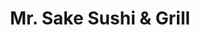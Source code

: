 ---
layout: place
title: "Mr. Sake Sushi & Grill"
permalink: /colorado/louisville/mr-sake-sushi-grill.html
stateAbbr: CO
stateName: Colorado
cityName: Louisville
seo:
  name: "Mr. Sake Sushi & Grill"
  type: Restaurant
  links: http://www.mrsakesushigrill.com/
description: "Mr. Sake Sushi & Grill serves delicious sushi in Louisville, Colorado. Try fresh Japanese dishes for a great dining experience. "
place_id: ChIJ-0gfSZmKa4cRmzKYOiPnQDk
photos:
  - name: >-
      places/ChIJ-0gfSZmKa4cRmzKYOiPnQDk/photos/AeeoHcItUrW9nBJON0Bd9GCR12ej1WkLtRIzdvqmgXdqZrtL3Iv0yx10s1hPvnXQq5uI6JWZXbcapgrOWTjQYgsOaViwTi9sxc9pfvMVdhbTH2heyENMiFBkESZ0hX7RD6QqtghUNzYvjBqBS8ZONUxcIJUe1-We-rbJN8UY4F7Hb6hMKMqjuoMb0GgtBy2We2AdWQuxlykjkxw-zFKXqLWPx-gubs66Uka-PXtVv6Gc9Z7y0AmuqKvNT46BJkCGgOLjxL3gTYKEPviG7HZ3fqrBnUvCVbBTzQ5kYSOT-a1aQjMn3PM61GZP7narnUercgsAC16IPTuY9mGrssmqNP5ikScxwtLKTjfqAbVlvrGHorhah6vzD5Ejm1FRk7N2rTZaedtdjE6vENJQsNQ2XZV2Dya1BedA8wi7a4vrX1plHOPXHw
    widthPx: 3264
    heightPx: 2448
    authorAttributions:
      - displayName: David Cain
        uri: https://maps.google.com/maps/contrib/100557820432298269461
        photoUri: >-
          https://lh3.googleusercontent.com/a-/ALV-UjUdtx8nNON6_JRDPJICYpDJccppGJawOw1WkX2GUbFBR6_7ksS1=s100-p-k-no-mo
    flagContentUri: >-
      https://www.google.com/local/imagery/report/?cb_client=maps_api_places.places_api&image_key=!1e10!2sCIHM0ogKEICAgIDEpfX8cA&hl=en-US
    googleMapsUri: >-
      https://www.google.com/maps/place//data=!3m4!1e2!3m2!1sCIHM0ogKEICAgIDEpfX8cA!2e10!4m2!3m1!1s0x876b8a99491f48fb:0x3940e7233a98329b
  - name: >-
      places/ChIJ-0gfSZmKa4cRmzKYOiPnQDk/photos/AeeoHcKjtf6AMCZVs7gDJV_InwvyLt20Ko44Q2LcwXbXAAQ_9b9baryt_tcu67cUjRLYorAblKFDlc141pGLWaag-0H5bZgP2FIh6BfACiThzK1fwowJI3LQ5KTcgfk0FFeSfc2gQn1rzcqbkfFGdN-py9Imbem1gs2NrJofO9lWg_ENdKEgAC2hKeZO13IRi2BVnvvUOsQ2QKSfemsmEfHnLjyS-sorBzMvcBpOIYfRYqJZ31d2ukh1AbzRc1KAIe_Oeg1Q1vzLQJ9Ckas7PJTPdD1nb8JAAo9FKyN-6SXXs1jT-w
    widthPx: 1702
    heightPx: 1276
    authorAttributions:
      - displayName: Mr. Sake Sushi & Grill
        uri: https://maps.google.com/maps/contrib/101153744959343006609
        photoUri: >-
          https://lh3.googleusercontent.com/a/ACg8ocIHomJBZvjFn789UlCyGBqFUt_-hyf72dQ6cIZ3zie0zkgsXA=s100-p-k-no-mo
    flagContentUri: >-
      https://www.google.com/local/imagery/report/?cb_client=maps_api_places.places_api&image_key=!1e10!2sAF1QipPVBhWHrJHfwiz8togsjt6Vi8YSwGgIefLh0rYr&hl=en-US
    googleMapsUri: >-
      https://www.google.com/maps/place//data=!3m4!1e2!3m2!1sAF1QipPVBhWHrJHfwiz8togsjt6Vi8YSwGgIefLh0rYr!2e10!4m2!3m1!1s0x876b8a99491f48fb:0x3940e7233a98329b
  - name: >-
      places/ChIJ-0gfSZmKa4cRmzKYOiPnQDk/photos/AeeoHcJqOyzqfmnGZ4Wlx7fBv25XOzyDRM-MdYzlM7oR08Eye913eftG56LbxltHH4xFdriizsQAHTvjebiyUkLmka7x1HA1Dneh6G5lFLNbdQfNGPRRIy0Z03UgqHOuAy8KYWOfvIbitmkqY87vUdgX_gErzFhVHbAnlAfD0Zv8q2rq6L6HQjoGE6mAPtkzhUzQ9yVFZfBa26_H0-jwURTZ-G4rlT3pqhSIraPH_wrx6aVfXaUVPYTtSmhy2thqrreJEW05GuDKMPBCFJZ8MCoevurVmHyXhChejUOvp0hEl4V9vQ
    widthPx: 3024
    heightPx: 4032
    authorAttributions:
      - displayName: Mr. Sake Sushi & Grill
        uri: https://maps.google.com/maps/contrib/101153744959343006609
        photoUri: >-
          https://lh3.googleusercontent.com/a/ACg8ocIHomJBZvjFn789UlCyGBqFUt_-hyf72dQ6cIZ3zie0zkgsXA=s100-p-k-no-mo
    flagContentUri: >-
      https://www.google.com/local/imagery/report/?cb_client=maps_api_places.places_api&image_key=!1e10!2sAF1QipOt32BbVfn1248laNcchB3unuDX_fTz7-4t9UQ0&hl=en-US
    googleMapsUri: >-
      https://www.google.com/maps/place//data=!3m4!1e2!3m2!1sAF1QipOt32BbVfn1248laNcchB3unuDX_fTz7-4t9UQ0!2e10!4m2!3m1!1s0x876b8a99491f48fb:0x3940e7233a98329b
  - name: >-
      places/ChIJ-0gfSZmKa4cRmzKYOiPnQDk/photos/AeeoHcLcM9J1hbZzyZycpW0lLYU5tjlRTsdPBe_ahw1MFwAEgVUHNhHENSsnpOSRIgtQOoK4M2B1ZDUexaqLN6KvsHkj_l5fa2pBegHzuRxlZ7lpEeonSWxLK-260_ZrPUHNo0GfcPmZqBjKebx2tCWqMfg0iJNgy2kChY1yCyqNjJhr6Nd4dAY047ItPDv0E99COiBTRbIQla7qIsnXcSlvhjvCetoT9vG1jm_NRGlIgF8PRluPNiMyNzOV87x0KbAoURpP68dkVrosoxUJ4LlVZevWRWElUOuWjUO2FPH6uQ7_Hu3iQuWlWabDs9iXxY_VGhy5C5UjI_JvRWj7PCBCRVS6gpq2l2Es3I5pkyancmKbY206lmzraQGgRVeqJYdR0pB0Kr8SG8iSfUDWsdl6NMB0vYLPUmocCUswcsUVu6wFPA
    widthPx: 4000
    heightPx: 3000
    authorAttributions:
      - displayName: B D
        uri: https://maps.google.com/maps/contrib/115684015533532554079
        photoUri: >-
          https://lh3.googleusercontent.com/a-/ALV-UjV0F6_AncvHy0KuoyVHhgFvnwBl84byz4MxOOa3qd3QuCzBw6C3uA=s100-p-k-no-mo
    flagContentUri: >-
      https://www.google.com/local/imagery/report/?cb_client=maps_api_places.places_api&image_key=!1e10!2sCIHM0ogKEICAgICPkqn-BQ&hl=en-US
    googleMapsUri: >-
      https://www.google.com/maps/place//data=!3m4!1e2!3m2!1sCIHM0ogKEICAgICPkqn-BQ!2e10!4m2!3m1!1s0x876b8a99491f48fb:0x3940e7233a98329b
  - name: >-
      places/ChIJ-0gfSZmKa4cRmzKYOiPnQDk/photos/AeeoHcKFjekKkhekiSP0PHMa56s7QYFVyiUf_VOd-2fKtAFgj9FtUjZD_sMFkvwjWB14PzvYy7pvwV9aD9oew6hFp6uo0mDpW4FjFVunhil00-1pWCEeq3vEokcPh-dO7s0Q3yPEnYiI4XZzYvvEhPUQWtRrR1rTrn8Ls0GTLLL6tNBXUYZXm6bxv1yV1APj4b6r0rWjwJ805Igsz_3Fa4nyiwfXsq2W5mSzFDUPqKtaKxihBDvmwtsKNvTPgQWgk-ocg7QMcZu-7oQX9-HxwGpI90zDl-zfGnAzP941W-95PmTEbw
    widthPx: 3024
    heightPx: 4032
    authorAttributions:
      - displayName: Mr. Sake Sushi & Grill
        uri: https://maps.google.com/maps/contrib/101153744959343006609
        photoUri: >-
          https://lh3.googleusercontent.com/a/ACg8ocIHomJBZvjFn789UlCyGBqFUt_-hyf72dQ6cIZ3zie0zkgsXA=s100-p-k-no-mo
    flagContentUri: >-
      https://www.google.com/local/imagery/report/?cb_client=maps_api_places.places_api&image_key=!1e10!2sAF1QipOOTiNUXkJri6dqHT0ScEIC7oLpW7wc99Q5AMwK&hl=en-US
    googleMapsUri: >-
      https://www.google.com/maps/place//data=!3m4!1e2!3m2!1sAF1QipOOTiNUXkJri6dqHT0ScEIC7oLpW7wc99Q5AMwK!2e10!4m2!3m1!1s0x876b8a99491f48fb:0x3940e7233a98329b
  - name: >-
      places/ChIJ-0gfSZmKa4cRmzKYOiPnQDk/photos/AeeoHcKbqqQBwpv8Y7h7veo9_MUjIXxB0zvbq9nrJG-Lhuk95VehM8vDr1Kzi3gX2kmSOoVGPC0jMmhqHqOgjzjoyaBLJVLJyG1-qguLo4eaFZYD-3WTs8rr4pz7c-GmAX5cBF24xnxJP1H0PV2aBV0me03OQ4MbOOhK8wng2KFBxIWYbkQ3fSvE_Spc2cyjMR5ho-OlF84R1Ls3PvLlaZuErO95JkNupFPMn5rhNkwBGcPVcNa9JSVyHIwI9qTVSL9oUMsBDAmWmCoTK--hGIUXBWiKihwfHxXZPUvnKDcIpMXGqA
    widthPx: 3024
    heightPx: 4032
    authorAttributions:
      - displayName: Mr. Sake Sushi & Grill
        uri: https://maps.google.com/maps/contrib/101153744959343006609
        photoUri: >-
          https://lh3.googleusercontent.com/a/ACg8ocIHomJBZvjFn789UlCyGBqFUt_-hyf72dQ6cIZ3zie0zkgsXA=s100-p-k-no-mo
    flagContentUri: >-
      https://www.google.com/local/imagery/report/?cb_client=maps_api_places.places_api&image_key=!1e10!2sAF1QipPDRpGILmFrxy4zi4mhkWrDSSwCbSuij6fSwVv2&hl=en-US
    googleMapsUri: >-
      https://www.google.com/maps/place//data=!3m4!1e2!3m2!1sAF1QipPDRpGILmFrxy4zi4mhkWrDSSwCbSuij6fSwVv2!2e10!4m2!3m1!1s0x876b8a99491f48fb:0x3940e7233a98329b
  - name: >-
      places/ChIJ-0gfSZmKa4cRmzKYOiPnQDk/photos/AeeoHcIrpga9PCkaJPExOVvRsS9RTH_So8dhBtL293Q9slG0qM9tjpO64ijNI6M1PassmPm1Z6p35tA8RX90vDY-TUxr5wmenQD-DuZFISSSvAOtIz_ntEWMc4PvG7RTFH4nKqiOPR1rUIP-mQ6pKI7BaZvpjaSAHeq7Fhb4acwogBkm0EHwy0R1Ol5A6bzh1liRq3ckimtDS1Ew3et7sMKnCw28_ifKd5E5cCz6y7P61r03bnuBRwN5uMXuy1S6LwGux12AFEY-YKfhJPZsZWSCvqBXfnY_HaLyvrmwNEbLUBvwUw
    widthPx: 3024
    heightPx: 4032
    authorAttributions:
      - displayName: Mr. Sake Sushi & Grill
        uri: https://maps.google.com/maps/contrib/101153744959343006609
        photoUri: >-
          https://lh3.googleusercontent.com/a/ACg8ocIHomJBZvjFn789UlCyGBqFUt_-hyf72dQ6cIZ3zie0zkgsXA=s100-p-k-no-mo
    flagContentUri: >-
      https://www.google.com/local/imagery/report/?cb_client=maps_api_places.places_api&image_key=!1e10!2sAF1QipNcbepujdqyIWkRvJ3UIknyU5q5Al52PS32zPf0&hl=en-US
    googleMapsUri: >-
      https://www.google.com/maps/place//data=!3m4!1e2!3m2!1sAF1QipNcbepujdqyIWkRvJ3UIknyU5q5Al52PS32zPf0!2e10!4m2!3m1!1s0x876b8a99491f48fb:0x3940e7233a98329b
  - name: >-
      places/ChIJ-0gfSZmKa4cRmzKYOiPnQDk/photos/AeeoHcLx92oTbrHtzjCwXh7ynPhSwoOQDROCwxNcnuQvaEfMySwQ2g13RqkMqTfxLOBQHnYUVNIcmX6CTdZVT9QJbjS_sdmOTT7QS3Tja9T81Zq5ROFfkiP2oQQi4R2nwqly_81Vc5zTebcKiIQ-3tGK29w_8y3xzvf28x46NFwbYolgcHNMyJCs8UvEh-VT0e4ItNuYFzQ9XVL6iloTOojarRYjnU2XNzfNYobhge1ImzSpglrchQvoUTorcts38vLjYShpPl5lIc_ngUanBe9wf0q6feKM3EU7-tvgRg9cqDn8qQ
    widthPx: 3024
    heightPx: 4032
    authorAttributions:
      - displayName: Mr. Sake Sushi & Grill
        uri: https://maps.google.com/maps/contrib/101153744959343006609
        photoUri: >-
          https://lh3.googleusercontent.com/a/ACg8ocIHomJBZvjFn789UlCyGBqFUt_-hyf72dQ6cIZ3zie0zkgsXA=s100-p-k-no-mo
    flagContentUri: >-
      https://www.google.com/local/imagery/report/?cb_client=maps_api_places.places_api&image_key=!1e10!2sAF1QipOhaN9xtQkSXV1Gsf6TMu_yGdSBmjUeSlx3jZQf&hl=en-US
    googleMapsUri: >-
      https://www.google.com/maps/place//data=!3m4!1e2!3m2!1sAF1QipOhaN9xtQkSXV1Gsf6TMu_yGdSBmjUeSlx3jZQf!2e10!4m2!3m1!1s0x876b8a99491f48fb:0x3940e7233a98329b
  - name: >-
      places/ChIJ-0gfSZmKa4cRmzKYOiPnQDk/photos/AeeoHcJJ0j5CzfL9ywtDhYOnnSQL8ukuyrUjigf3Saf2Wi9iuQ9MZfyQvGLtyBLZEj8rRlWvFzsSo2i3q9LD4L3yhxfRmcevvryR0oqlYdx7hE_Do7WXvaiMS71k8SHrBTQZmIA9dBBlDIJ8TD_tNraItDTd2KCthy3Sh-T6C1SsNJOYPqGyjhVEAaKBDpU6Zegq_Wp4UcCr3i02q9fHv06R9Hi5A06KtgpwkYI4ZfzhM5VydJHi423c3KiFGvV-qT60VG6KS4IyhECWgnxXg0qScBKSRk-ClAlmddTXlpdOLy3AOA
    widthPx: 4032
    heightPx: 3024
    authorAttributions:
      - displayName: Mr. Sake Sushi & Grill
        uri: https://maps.google.com/maps/contrib/101153744959343006609
        photoUri: >-
          https://lh3.googleusercontent.com/a/ACg8ocIHomJBZvjFn789UlCyGBqFUt_-hyf72dQ6cIZ3zie0zkgsXA=s100-p-k-no-mo
    flagContentUri: >-
      https://www.google.com/local/imagery/report/?cb_client=maps_api_places.places_api&image_key=!1e10!2sAF1QipM4cqRQ6SoswZdCCokgFuZerQTRYWL83k7GmV7j&hl=en-US
    googleMapsUri: >-
      https://www.google.com/maps/place//data=!3m4!1e2!3m2!1sAF1QipM4cqRQ6SoswZdCCokgFuZerQTRYWL83k7GmV7j!2e10!4m2!3m1!1s0x876b8a99491f48fb:0x3940e7233a98329b
  - name: >-
      places/ChIJ-0gfSZmKa4cRmzKYOiPnQDk/photos/AeeoHcKigbHe_r_QDXozYOpYqYjIrrUv_1ZfoscF0OMWULP8gTCvxaGqmZr1VYT9E9Xi9zqoVisQG3V_B3YTtWA_xPgfyX5EC0FzrYVFCBrF3TF-i35siCrTYnr7wJ8J17PTdZ3BRjhDvx9GPAdDmUMpyBB2TD7tmglNHpeIgbgIlWnpzNHDi-2imC62I-nxmBv-A0MoSjsj1uTkXtaKQvX5bQlYoROiHQcKol4XnqFiXiXGAS2iVp2tiwQpgW-mVyeV9C9f92bcS1VJyQrlPg-cKVT6IH9vAXt5AX1hMLknHPCDtv9taVik8AMB6wSqYs-ur_B1Xr9JMbrovdpHfrRm3eU3EA_0HBb2pJVdeFsysCIvrs71aiTkelCbjx55A14G_ajquzyrpgLm4vvqAssQLgzB6lQqJRjR-1GPdsMGM04
    widthPx: 3024
    heightPx: 2389
    authorAttributions:
      - displayName: xiangjun shen
        uri: https://maps.google.com/maps/contrib/100161416132605458197
        photoUri: >-
          https://lh3.googleusercontent.com/a/ACg8ocJuo8CV0Dk-Px5equmqyzSXHetun27dhZXQPI8LXx9crecodA=s100-p-k-no-mo
    flagContentUri: >-
      https://www.google.com/local/imagery/report/?cb_client=maps_api_places.places_api&image_key=!1e10!2sCIHM0ogKEICAgICVr-_yKA&hl=en-US
    googleMapsUri: >-
      https://www.google.com/maps/place//data=!3m4!1e2!3m2!1sCIHM0ogKEICAgICVr-_yKA!2e10!4m2!3m1!1s0x876b8a99491f48fb:0x3940e7233a98329b
address: 1387 E South Boulder Rd Unit G, Louisville, CO 80027, USA
street: 1387 E South Boulder Rd Unit G
city: Louisville
state: CO
zip: '80027'
country: USA
neighborhood: null
latitude: '39.987371'
longitude: '-105.123474'
accessibility_options:
  wheelchairAccessibleParking: true
  wheelchairAccessibleEntrance: true
  wheelchairAccessibleRestroom: true
  wheelchairAccessibleSeating: true
business_status: OPERATIONAL
name: Mr. Sake Sushi & Grill
google_maps_links:
  directionsUri: >-
    https://www.google.com/maps/dir//''/data=!4m7!4m6!1m1!4e2!1m2!1m1!1s0x876b8a99491f48fb:0x3940e7233a98329b!3e0
  placeUri: https://maps.google.com/?cid=4125551397164298907
  writeAReviewUri: >-
    https://www.google.com/maps/place//data=!4m3!3m2!1s0x876b8a99491f48fb:0x3940e7233a98329b!12e1
  reviewsUri: >-
    https://www.google.com/maps/place//data=!4m4!3m3!1s0x876b8a99491f48fb:0x3940e7233a98329b!9m1!1b1
  photosUri: >-
    https://www.google.com/maps/place//data=!4m3!3m2!1s0x876b8a99491f48fb:0x3940e7233a98329b!10e5
primary_type: Sushi Restaurant
opening_hours:
  regular: null
  current: null
secondary_opening_hours:
  regular:
    weekdayDescriptions: null
    type: null
  current:
    weekdayDescriptions: null
    type: null
phone: (303) 604-9999
price_level: PRICE_LEVEL_MODERATE
price_range: null
rating: '4.5'
rating_count: 313
website: http://www.mrsakesushigrill.com/
reviews: null
parking_options: null
payment_options: null
allow_dogs: null
curbside_pickup: null
delivery: null
dine_in: null
good_for_children: null
good_for_groups: null
good_for_sports: null
live_music: null
menu_for_children: null
outdoor_seating: null
reservable: null
restroom: null
serves_beer: null
serves_breakfast: null
serves_brunch: null
serves_cocktails: null
serves_coffee: null
serves_dinner: null
serves_dessert: null
serves_lunch: null
serves_vegetarian_food: null
serves_wine: null
takeout: null
summary: null

---